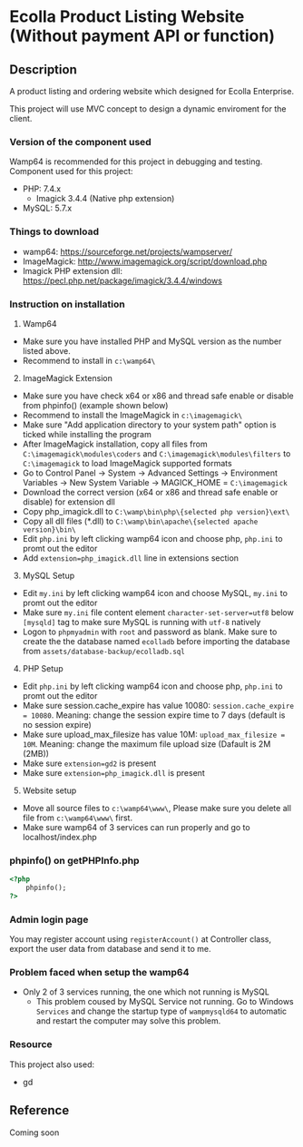 # Ecolla Product Listing Website (Without payment API or function)

## Description

A product listing and ordering website which designed for Ecolla Enterprise.

This project will use MVC concept to design a dynamic enviroment for the client.

### Version of the component used

Wamp64 is recommended for this project in debugging and testing.
Component used for this project:
- PHP: 7.4.x
  - Imagick 3.4.4 (Native php extension)
- MySQL: 5.7.x

### Things to download
- wamp64: https://sourceforge.net/projects/wampserver/
- ImageMagick: http://www.imagemagick.org/script/download.php
- Imagick PHP extension dll: https://pecl.php.net/package/imagick/3.4.4/windows
  
### Instruction on installation
1. Wamp64
  - Make sure you have installed PHP and MySQL version as the number listed above.
  - Recommend to install in `c:\wamp64\`
2. ImageMagick Extension
  - Make sure you have check x64 or x86 and thread safe enable or disable from phpinfo() (example shown below)
  - Recommend to install the ImageMagick in `c:\imagemagick\`
  - Make sure "Add application directory to your system path" option is ticked while installing the program
  - After ImageMagick installation, copy all files from `C:\imagemagick\modules\coders` and `C:\imagemagick\modules\filters` to `C:\imagemagick` to load ImageMagick supported formats
  - Go to Control Panel -> System -> Advanced Settings -> Environment Variables -> New System Variable -> MAGICK_HOME = `C:\imagemagick`
  - Download the correct version (x64 or x86 and thread safe enable or disable) for extension dll
  - Copy php_imagick.dll to `C:\wamp\bin\php\{selected php version}\ext\`
  - Copy all dll files (*.dll) to `C:\wamp\bin\apache\{selected apache version}\bin\`
  - Edit `php.ini` by left clicking wamp64 icon and choose php, `php.ini` to promt out the editor
  - Add `extension=php_imagick.dll` line in extensions section
3. MySQL Setup
  - Edit `my.ini` by left clicking wamp64 icon and choose MySQL, `my.ini` to promt out the editor
  - Make sure `my.ini` file content element ```character-set-server=utf8``` below ```[mysqld]``` tag to make sure MySQL is running with `utf-8` natively
  - Logon to `phpmyadmin` with `root` and password as blank. Make sure to create the the database named `ecolladb` before importing the database from `assets/database-backup/ecolladb.sql`
4. PHP Setup
  - Edit `php.ini` by left clicking wamp64 icon and choose php, `php.ini` to promt out the editor
  - Make sure session.cache_expire has value 10080: `session.cache_expire = 10080`. Meaning: change the session expire time to 7 days (default is no session expire)
  - Make sure upload_max_filesize has value 10M: `upload_max_filesize = 10M`. Meaning: change the maximum file upload size (Dafault is 2M (2MB))
  - Make sure `extension=gd2` is present
  - Make sure `extension=php_imagick.dll` is present
5. Website setup
  - Move all source files to `c:\wamp64\www\`, Please make sure you delete all file from `c:\wamp64\www\` first.
  - Make sure wamp64 of 3 services can run properly and go to localhost/index.php

### phpinfo() on getPHPInfo.php
```html
<?php
    phpinfo();
?>
```
### Admin login page
You may register account using `registerAccount()` at Controller class, export the user data from database and send it to me.

### Problem faced when setup the wamp64
- Only 2 of 3 services running, the one which not running is MySQL
  - This problem coused by MySQL Service not running. Go to Windows `Services` and change the startup type of `wampmysqld64` to automatic and restart the computer may solve this problem.

### Resource
This project also used:
- gd


## Reference

Coming soon
